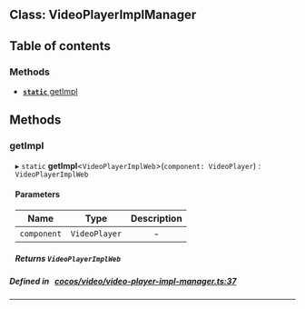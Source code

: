 
## Class: VideoPlayerImplManager





<div class="table-of-content">
<h2>Table of contents</h2>


### Methods

- [ **`static`**  getImpl](#getImpl)
</div>

## Methods

### getImpl

<div style="margin-left: 10px;">

▸ `static`  **getImpl**<`VideoPlayerImplWeb`\>(`component: VideoPlayer`) : `VideoPlayerImplWeb`



#### Parameters

| Name | Type | Description |
| :------: | :------: | :------: |
| `component` | `VideoPlayer` | - |


##### Returns `VideoPlayerImplWeb`
</div>

##### Defined in &nbsp;   [cocos/video/video-player-impl-manager.ts:37](https://github.com/cocos-creator/engine/blob/c7bf6b8a9/cocos/video/video-player-impl-manager.ts#L37)&nbsp;
___
<!---->



